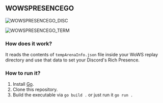 ## WOWSPRESENCEGO
![WOWSPRESENCEGO_DISC](https://i.imgur.com/LPy7t6t.png)  

![WOWSPRESENCEGO_TERM](https://i.imgur.com/7Ly6m26.png)
### How does it work?
It reads the contents of `tempArenaInfo.json` file inside your WoWS replay directory and use that data to set your Discord's Rich Presence.

### How to run it?

 1. Install [Go](https://go.dev/).
 2. Clone this repository.
 3. Build the executable via `go build .` or just run it `go run .`
